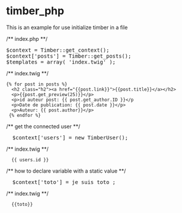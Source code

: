 # timber_php

This is an example for use initialize timber in a file

/** index.php **/

<pre>
$context = Timber::get_context();
$context['posts'] = Timber::get_posts();
$templates = array( 'index.twig' );
</pre>

/** index.twig **/

```
{% for post in posts %}
  <h2 class="h2"><a href="{{post.link}}">{{post.title}}</a></h2>
  <p>{{post.get_preview(25)}}</p>
  <p>id auteur post: {{ post.get_author.ID }}</p
  <p>Date de publication: {{ post.date }}</p>
  <p>Auteur: {{ post.author}}</p>
 {% endfor %}
```

/** get the connected user **/

<pre>
  $context['users'] = new TimberUser();
</pre>

/** index.twig **/

```
  {{ users.id }}
```

/** how to declare variable  with a static value **/

<pre>
  $context['toto'] = je suis toto ;
</pre>

/** index.twig **/

```
  {{toto}}
```

